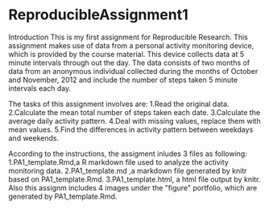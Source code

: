 # ReproducibleAssignment1
Introduction
This is my first assignment for Reproducible Research.
This assignment makes use of data from a personal activity monitoring device, which is provided by the course material. This device collects data at 5 minute intervals through out the day. The data 
consists of two months of data from an anonymous individual collected during the months of October and November, 2012 and include the number of steps taken 
 5 minute intervals each day.
 
 The tasks of this assignment involves are:
 1.Read the original data.
 2.Calculate the mean total number of steps taken each date.
 3.Calculate the average daily activity pattern.
 4.Deal with missing values, replace them with mean values.
 5.Find the differences in activity pattern between weekdays and weekends.
 
According to the instructions, the assigment inludes 3 files as following:
1.PA1_template.Rmd,a R markdown file used to analyze the activity monitoring data.
2.PA1_template.md ,a markdown file generated by knitr based on PA1_template.Rmd.
3.PA1_template.html, a html file output by knitr.
Also this assignm includes 4 images under the "figure" portfolio, which are generated by PA1_template.Rmd.